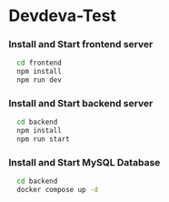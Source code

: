 
# Devdeva-Test

### Install and Start frontend server

```bash
  cd frontend
  npm install
  npm run dev
```

### Install and Start backend server

```bash
  cd backend
  npm install
  npm run start
```

### Install and Start MySQL Database

```bash
  cd backend
  docker compose up -d
```
